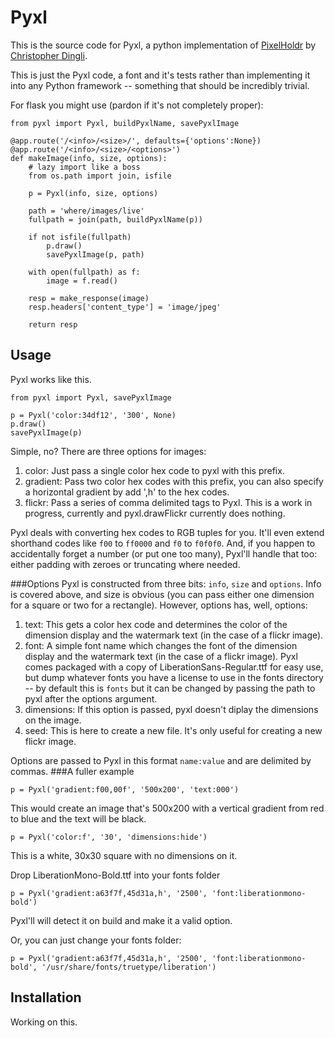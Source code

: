 Pyxl
====

This is the source code for Pyxl, a python implementation of [PixelHoldr](https://github.com/chrisdingli/PixelHoldr) by [Christopher Dingli](https://github.com/chrisdingli).

This is just the Pyxl code, a font and it's tests rather than implementing it into any Python framework -- something that should be incredibly trivial.

For flask you might use (pardon if it's not completely proper):
```
from pyxl import Pyxl, buildPyxlName, savePyxlImage

@app.route('/<info>/<size>/', defaults={'options':None})
@app.route('/<info>/<size>/<options>')
def makeImage(info, size, options):
    # lazy import like a boss
    from os.path import join, isfile

    p = Pyxl(info, size, options)
    
    path = 'where/images/live'
    fullpath = join(path, buildPyxlName(p))

    if not isfile(fullpath)
        p.draw()
        savePyxlImage(p, path)
    
    with open(fullpath) as f:
        image = f.read()

    resp = make_response(image)
    resp.headers['content_type'] = 'image/jpeg'

    return resp
```

Usage
-----
Pyxl works like this.

```
from pyxl import Pyxl, savePyxlImage

p = Pyxl('color:34df12', '300', None)
p.draw()
savePyxlImage(p)
```

Simple, no? There are three options for images:

1. color: Just pass a single color hex code to pyxl with this prefix.
2. gradient: Pass two color hex codes with this prefix, you can also specify a horizontal gradient by add ',h' to the hex codes.
3. flickr: Pass a series of comma delimited tags to Pyxl. This is a work in progress, currently and pyxl.drawFlickr currently does nothing.

Pyxl deals with converting hex codes to RGB tuples for you. It'll even extend shorthand codes like `f00` to `ff0000` and `f0` to `f0f0f0`. And, if you happen to accidentally forget a number (or put one too many), Pyxl'll handle that too: either padding with zeroes or truncating where needed.

###Options
Pyxl is constructed from three bits: `info`, `size` and `options`. Info is covered above, and size is obvious (you can pass either one dimension for a square or two for a rectangle). However, options has, well, options:

1. text: This gets a color hex code and determines the color of the dimension display and the watermark text (in the case of a flickr image).
2. font: A simple font name which changes the font of the dimension display and the watermark text (in the case of a flickr image). Pyxl comes packaged with a copy of LiberationSans-Regular.ttf for easy use, but dump whatever fonts you have a license to use in the fonts directory -- by default this is `fonts` but it can be changed by passing the path to pyxl after the options argument.
3. dimensions: If this option is passed, pyxl doesn't diplay the dimensions on the image.
4. seed: This is here to create a new file. It's only useful for creating a new flickr image.

Options are passed to Pyxl in this format `name:value` and are delimited by commas.
###A fuller example

```
p = Pyxl('gradient:f00,00f', '500x200', 'text:000')
```

This would create an image that's 500x200 with a vertical gradient from red to blue and the text will be black.

```
p = Pyxl('color:f', '30', 'dimensions:hide')
```

This is a white, 30x30 square with no dimensions on it.

Drop LiberationMono-Bold.ttf into your fonts folder

```
p = Pyxl('gradient:a63f7f,45d31a,h', '2500', 'font:liberationmono-bold')
```

Pyxl'll will detect it on build and make it a valid option.

Or, you can just change your fonts folder:

```
p = Pyxl('gradient:a63f7f,45d31a,h', '2500', 'font:liberationmono-bold', '/usr/share/fonts/truetype/liberation')
```

Installation
------------
Working on this.
